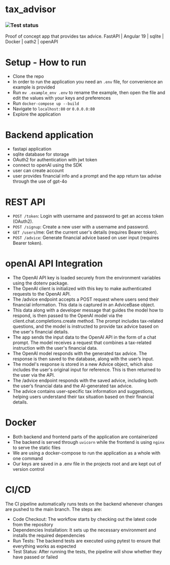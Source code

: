 # tax_advisor
### ![Test status](https://github.com/redplayer0/tax_advisor/actions/workflows/backend-tests.yml/badge.svg)
Proof of concept app that provides tax advice. FastAPI | Angular 19 | sqlite | Docker | oath2 | openAPI

# Setup - How to run
- Clone the repo
- In order to run the application you need an `.env` file, for convenience an example is provided
- Run `mv .example_env .env` to rename the example, then open the file and edit the values with your keys and preferences
- Run `docker-compose up --build`
- Navigate to `localhost:80` or `0.0.0.0:80`
- Explore the application

# Backend application
- fastapi application
- sqlite database for storage
- OAuth2 for authentication with jwt token
- connect to openAI using the SDK
- user can create account
- user provides financial info and a prompt and the app return tax advise through the use of gpt-4o

# REST API
- `POST /token`: Login with username and password to get an access token (OAuth2).
- `POST /signup`: Create a new user with a username and password.
- `GET /users`/me: Get the current user's details (requires Bearer token).
- `POST /advice`: Generate financial advice based on user input (requires Bearer token).

# openAI API Integration
- The OpenAI API key is loaded securely from the environment variables using the dotenv package.
- The OpenAI client is initialized with this key to make authenticated requests to the OpenAI API.
- The /advice endpoint accepts a POST request where users send their financial information. This data is captured in an AdviceBase object.
- This data along with a developer message that guides the model how to respond, is then passed to the OpenAI model via the client.chat.completions.create method. The prompt includes tax-related questions, and the model is instructed to provide tax advice based on the user's financial details.
- The app sends the input data to the OpenAI API in the form of a chat prompt. The model receives a request that combines a tax-related instruction with the user's financial data.
- The OpenAI model responds with the generated tax advice. The response is then saved to the database, along with the user’s input.
- The model's response is stored in a new Advice object, which also includes the user's original input for reference. This is then returned to the user via the API.
- The /advice endpoint responds with the saved advice, including both the user’s financial data and the AI-generated tax advice.
- The advice contains user-specific tax information and suggestions, helping users understand their tax situation based on their financial details.

# Docker
- Both backend and frontend parts of the application are containerized
- The backend is served through `uvicorn` while the frontend is using `nginx` to serve the static files
- We are using a docker-compose to run the application as a whole with one command
- Our keys are saved in a .env file in the projects root and are kept out of version control

# CI/CD
The CI pipeline automatically runs tests on the backend whenever changes are pushed to the main branch. The steps are:
- Code Checkout: The workflow starts by checking out the latest code from the repository
- Dependencies Installation: It sets up the necessary environment and installs the required dependencies
- Run Tests: The backend tests are executed using pytest to ensure that everything works as expected
- Test Status: After running the tests, the pipeline will show whether they have passed or failed
